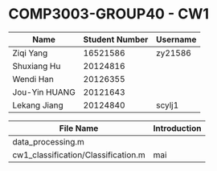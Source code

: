 # COMP3003-GROUP40 - CW1



| Name               | Student Number | Username |
| ------------------ | -------------- | -------- |
| Ziqi Yang          | 16521586       | zy21586  |
| Shuxiang Hu       | 20124816       |   |
| Wendi Han      | 20126355       |   |
| Jou-Yin HUANG       | 20121643       |   |
| Lekang Jiang        | 20124840       | scylj1 |


| File Name          | Introduction |
| ------------------ | ------------------ |
| data_processing.m | 
| cw1_classification/Classification.m          | mai |
